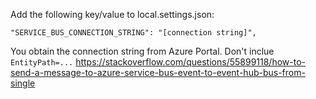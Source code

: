 Add the following key/value to local.settings.json:
```
"SERVICE_BUS_CONNECTION_STRING": "[connection string]",
```
You obtain the connection string from Azure Portal. Don't inclue `EntityPath=...` https://stackoverflow.com/questions/55899118/how-to-send-a-message-to-azure-service-bus-event-to-event-hub-bus-from-single
